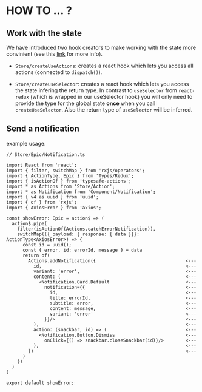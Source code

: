 # HOW TO ... ?

## __Work with the state__

We have introduced two hook creators to make working with the state more convinient (see this [link](https://juwelo.atlassian.net/wiki/spaces/EN/pages/1875738628/JFS+Coding+Guide) for more info).

- ```Store/createUseActions```: creates a react hook which lets you access all actions (connected to ```dispatch()```).

- ```Store/createUseSelector```: creates a react hook which lets you access the state infering the return type. In contrast to ```useSelector``` from ```react-redux``` (which is wrapped in our useSelector hook) you will only need to provide the type for the global state __once__ when you call ```createUseSelector```. Also the return type of ```useSelector``` will be inferred.

## __Send a notification__

example usage:

```
// Store/Epic/Notification.ts

import React from 'react';
import { filter, switchMap } from 'rxjs/operators';
import { ActionType, Epic } from 'Types/Redux';
import { isActionOf } from 'typesafe-actions';
import * as Actions from 'Store/Action';
import * as Notification from 'Component/Notification';
import { v4 as uuid } from 'uuid';
import { of } from 'rxjs';
import { AxiosError } from 'axios';

const showError: Epic = action$ => (
  action$.pipe(
    filter(isActionOf(Actions.catchErrorNotification)),
    switchMap(({ payload: { response: { data }}}: ActionType<AxiosError>) => {
      const id = uuid();
      const { error, id: errorId, message } = data
      return of(
        Actions.addNotification({                                 <---
          id,                                                     <---
          variant: 'error',                                       <---
          content: (                                              <---
            <Notification.Card.Default                            <---
              notification={{                                     <---
                id,                                               <---
                title: errorId,                                   <---
                subtitle: error,                                  <---
                content: message,                                 <---
                variant: 'error'                                  <---
              }}/>                                                <---
          ),                                                      <---
          action: (snackbar, id) => (                             <---
            <Notification.Button.Dismiss                          <---
              onClick={() => snackbar.closeSnackbar(id)}/>        <---
          ),                                                      <---
        })                                                        <---
      )
    })
  )
)

export default showError;
```